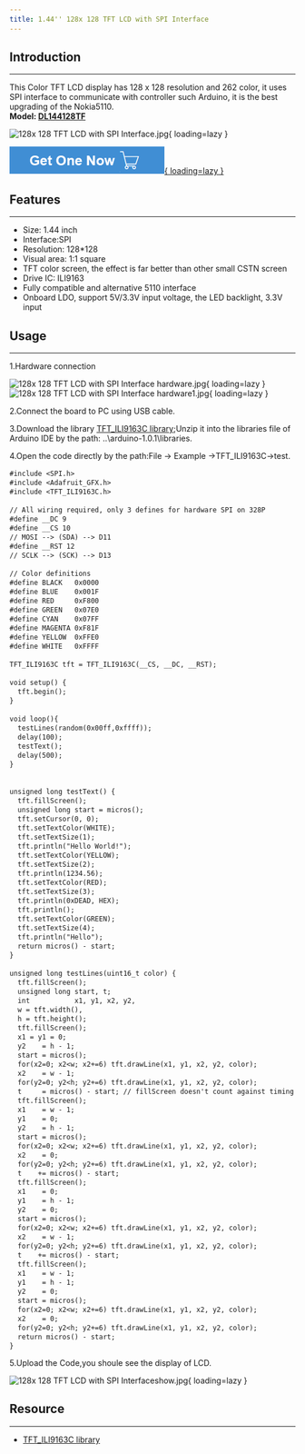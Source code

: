 ```yaml
---
title: 1.44'' 128x 128 TFT LCD with SPI Interface
---
```


##  Introduction
------------

This Color TFT LCD display has 128 x 128 resolution and 262 color, it uses SPI interface to communicate with controller such Arduino, it is the best upgrading of the Nokia5110.  
**Model: [DL144128TF](http://www.elecrow.com/144-128x-128-tft-lcd-with-spi-interface-p-855.html)**  

![128x 128 TFT LCD with SPI Interface.jpg](https://wiki.elecrow.com/images/thumb/c/c1/128x_128_TFT_LCD_with_SPI_Interface.jpg/400px-128x_128_TFT_LCD_with_SPI_Interface.jpg){ loading=lazy }

[![Alt text](../../assets/images/Get_one_now.png){ loading=lazy }](https://www.elecrow.com/144-128x-128-tft-lcd-with-spi-interface-p-855.html?wiki "Title text")

## Features
--------

- Size: 1.44 inch
- Interface:SPI
- Resolution: 128\*128
- Visual area: 1:1 square
- TFT color screen, the effect is far better than other small CSTN screen
- Drive IC: ILI9163
- Fully compatible and alternative 5110 interface
- Onboard LDO, support 5V/3.3V input voltage, the LED backlight, 3.3V input

## Usage
-----

1.Hardware connection


 ![128x 128 TFT LCD with SPI Interface hardware.jpg](https://wiki.elecrow.com/images/thumb/e/ec/128x_128_TFT_LCD_with_SPI_Interface_hardware.jpg/500px-128x_128_TFT_LCD_with_SPI_Interface_hardware.jpg){ loading=lazy } ![128x 128 TFT LCD with SPI Interface hardware1.jpg](https://wiki.elecrow.com/images/thumb/5/57/128x_128_TFT_LCD_with_SPI_Interface_hardware1.jpg/500px-128x_128_TFT_LCD_with_SPI_Interface_hardware1.jpg){ loading=lazy }

2.Connect the board to PC using USB cable.

3.Download the library [TFT\_ILI9163C library](../../files/TFT-ILI9163C-library-zip.md);Unzip it into the libraries file of Arduino IDE by the path: ..\\arduino-1.0.1\\libraries.

4.Open the code directly by the path:File -&gt; Example -&gt;TFT\_ILI9163C-&gt;test.

```
#include <SPI.h>
#include <Adafruit_GFX.h>
#include <TFT_ILI9163C.h>

// All wiring required, only 3 defines for hardware SPI on 328P
#define __DC 9
#define __CS 10
// MOSI --> (SDA) --> D11
#define __RST 12
// SCLK --> (SCK) --> D13

// Color definitions
#define	BLACK   0x0000
#define	BLUE    0x001F
#define	RED     0xF800
#define	GREEN   0x07E0
#define CYAN    0x07FF
#define MAGENTA 0xF81F
#define YELLOW  0xFFE0  
#define WHITE   0xFFFF

TFT_ILI9163C tft = TFT_ILI9163C(__CS, __DC, __RST);

void setup() {
  tft.begin();
}

void loop(){
  testLines(random(0x00ff,0xffff));
  delay(100);
  testText();
  delay(500);
}


unsigned long testText() {
  tft.fillScreen();
  unsigned long start = micros();
  tft.setCursor(0, 0);
  tft.setTextColor(WHITE);  
  tft.setTextSize(1);
  tft.println("Hello World!");
  tft.setTextColor(YELLOW); 
  tft.setTextSize(2);
  tft.println(1234.56);
  tft.setTextColor(RED);    
  tft.setTextSize(3);
  tft.println(0xDEAD, HEX);
  tft.println();
  tft.setTextColor(GREEN);
  tft.setTextSize(4);
  tft.println("Hello");
  return micros() - start;
}

unsigned long testLines(uint16_t color) {
  tft.fillScreen();
  unsigned long start, t;
  int           x1, y1, x2, y2,
  w = tft.width(),
  h = tft.height();
  tft.fillScreen();
  x1 = y1 = 0;
  y2    = h - 1;
  start = micros();
  for(x2=0; x2<w; x2+=6) tft.drawLine(x1, y1, x2, y2, color);
  x2    = w - 1;
  for(y2=0; y2<h; y2+=6) tft.drawLine(x1, y1, x2, y2, color);
  t     = micros() - start; // fillScreen doesn't count against timing
  tft.fillScreen();
  x1    = w - 1;
  y1    = 0;
  y2    = h - 1;
  start = micros();
  for(x2=0; x2<w; x2+=6) tft.drawLine(x1, y1, x2, y2, color);
  x2    = 0;
  for(y2=0; y2<h; y2+=6) tft.drawLine(x1, y1, x2, y2, color);
  t    += micros() - start;
  tft.fillScreen();
  x1    = 0;
  y1    = h - 1;
  y2    = 0;
  start = micros();
  for(x2=0; x2<w; x2+=6) tft.drawLine(x1, y1, x2, y2, color);
  x2    = w - 1;
  for(y2=0; y2<h; y2+=6) tft.drawLine(x1, y1, x2, y2, color);
  t    += micros() - start;
  tft.fillScreen();
  x1    = w - 1;
  y1    = h - 1;
  y2    = 0;
  start = micros();
  for(x2=0; x2<w; x2+=6) tft.drawLine(x1, y1, x2, y2, color);
  x2    = 0;
  for(y2=0; y2<h; y2+=6) tft.drawLine(x1, y1, x2, y2, color);
  return micros() - start;
}
```

5.Upload the Code,you shoule see the display of LCD.


![128x 128 TFT LCD with SPI Interfaceshow.jpg](https://wiki.elecrow.com/images/thumb/2/25/128x_128_TFT_LCD_with_SPI_Interfaceshow.jpg/400px-128x_128_TFT_LCD_with_SPI_Interfaceshow.jpg){ loading=lazy }

## Resource
--------

- [TFT\_ILI9163C library](../../files/TFT-ILI9163C-library-zip.md)